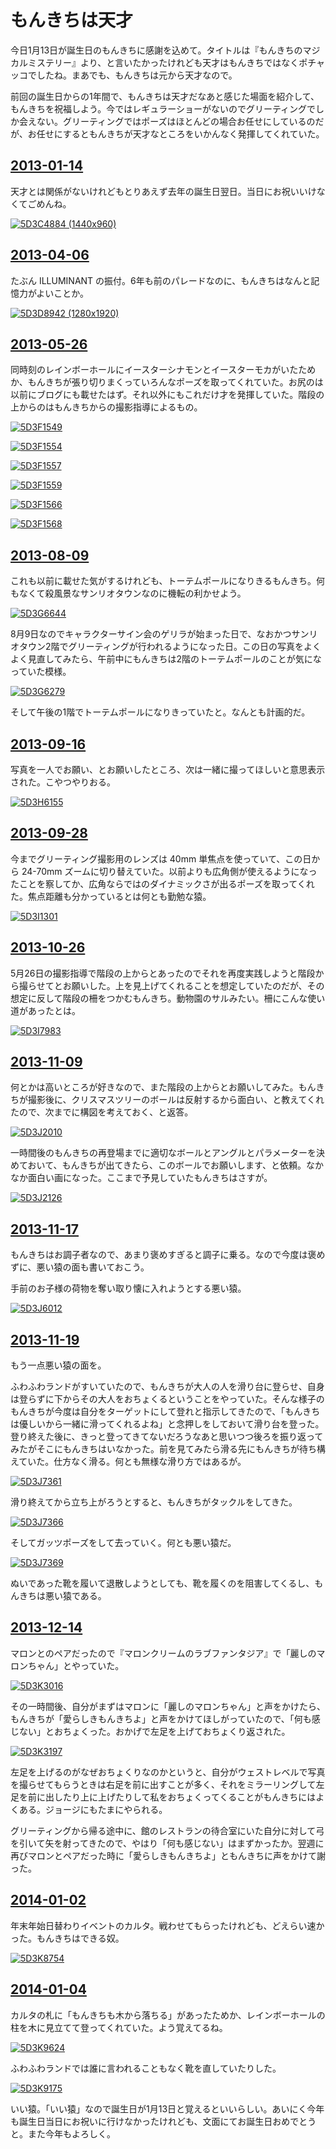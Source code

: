 ﻿もんきちは天才
==============

今日1月13日が誕生日のもんきちに感謝を込めて。タイトルは『もんきちのマジカルミステリー』より、と言いたかったけれども天才はもんきちではなくポチャッコでしたね。まあでも、もんきちは元から天才なので。

前回の誕生日からの1年間で、もんきちは天才だなあと感じた場面を紹介して、もんきちを祝福しよう。今ではレギュラーショーがないのでグリーティングでしか会えない。グリーティングではポーズはほとんどの場合お任せにしているのだが、お任せにするともんきちが天才なところをいかんなく発揮してくれていた。

## [2013-01-14](https://picasaweb.google.com/103687453618299008868/20130114SPL?noredirect=1)

天才とは関係がないけれどもとりあえず去年の誕生日翌日。当日にお祝いいけなくてごめんね。

[![5D3C4884 (1440x960)](https://lh3.googleusercontent.com/-wo1U4nQsbrQ/UPWCFX-ArvI/AAAAAAAAI2w/qlN8CeyDWu4/s500/5D3C4884%2520%25281440x960%2529.jpg)](https://picasaweb.google.com/lh/photo/VrxQuk9McZiUveOGDOc8B9MTjNZETYmyPJy0liipFm0?feat=embedwebsite)

## [2013-04-06](https://picasaweb.google.com/103687453618299008868/20130406Puroland?noredirect=1)

たぶん ILLUMINANT の振付。6年も前のパレードなのに、もんきちはなんと記憶力がよいことか。

[![5D3D8942 (1280x1920)](https://lh4.googleusercontent.com/-SxUBdsFMpU4/UWF0pXWFozI/AAAAAAAAO5M/A87mNESe0Ag/s500/5D3D8942%2520%25281280x1920%2529.jpg)](https://picasaweb.google.com/lh/photo/-WfYJYJlLP7QTu5PhdeOntMTjNZETYmyPJy0liipFm0?feat=embedwebsite)

## [2013-05-26](http://www.flickr.com/photos/ohtake_tomohiro/sets/72157633737567563/)

同時刻のレインボーホールにイースターシナモンとイースターモカがいたためか、もんきちが張り切りまくっていろんなポーズを取ってくれていた。お尻のは以前にブログにも載せたはず。それ以外にもこれだけ才を発揮していた。階段の上からのはもんきちからの撮影指導によるもの。

[![5D3F1549](http://farm8.staticflickr.com/7396/8854985460_0682881879.jpg)](http://www.flickr.com/photos/ohtake_tomohiro/8854985460/)

[![5D3F1554](http://farm3.staticflickr.com/2815/8854984560_52285a71b0.jpg)](http://www.flickr.com/photos/ohtake_tomohiro/8854984560/)

[![5D3F1557](http://farm3.staticflickr.com/2891/8854979630_30bfa406a1.jpg)](http://www.flickr.com/photos/ohtake_tomohiro/8854979630/)

[![5D3F1559](http://farm4.staticflickr.com/3819/8854978948_8a003f7166.jpg)](http://www.flickr.com/photos/ohtake_tomohiro/8854978948/)

[![5D3F1566](http://farm3.staticflickr.com/2878/8854973840_ca412c4ac2.jpg)](http://www.flickr.com/photos/ohtake_tomohiro/8854973840/)

[![5D3F1568](http://farm4.staticflickr.com/3668/8854972068_225b018dd2.jpg)](http://www.flickr.com/photos/ohtake_tomohiro/8854972068/)

## [2013-08-09](http://www.flickr.com/photos/ohtake_tomohiro/sets/72157634994740435/)

これも以前に載せた気がするけれども、トーテムポールになりきるもんきち。何もなくて殺風景なサンリオタウンなのに機転の利かせよう。

[![5D3G6644](http://farm6.staticflickr.com/5321/9474022494_da53852fbb.jpg)](http://www.flickr.com/photos/ohtake_tomohiro/9474022494/)

8月9日なのでキャラクターサイン会のゲリラが始まった日で、なおかつサンリオタウン2階でグリーティングが行われるようになった日。この日の写真をよくよく見直してみたら、午前中にもんきちは2階のトーテムポールのことが気になっていた模様。

[![5D3G6279](http://farm8.staticflickr.com/7343/9474042950_3c161c6ebe.jpg)](http://www.flickr.com/photos/ohtake_tomohiro/9474042950/)

そして午後の1階でトーテムポールになりきっていたと。なんとも計画的だ。

## [2013-09-16](http://www.flickr.com/photos/ohtake_tomohiro/sets/72157635565824731/)

写真を一人でお願い、とお願いしたところ、次は一緒に撮ってほしいと意思表示された。こやつやりおる。

[![5D3H6155](http://farm8.staticflickr.com/7358/9775248963_6d68b3dc57.jpg)](http://www.flickr.com/photos/ohtake_tomohiro/9775248963/)

## [2013-09-28](http://www.flickr.com/photos/ohtake_tomohiro/sets/72157635978286873/)

今までグリーティング撮影用のレンズは 40mm 単焦点を使っていて、この日から 24-70mm ズームに切り替えていた。以前よりも広角側が使えるようになったことを察してか、広角ならではのダイナミックさが出るポーズを取ってくれた。焦点距離も分かっているとは何とも勤勉な猿。

[![5D3I1301](http://farm3.staticflickr.com/2826/9982273354_dce1fd6815.jpg)](http://www.flickr.com/photos/ohtake_tomohiro/9982273354/)

## [2013-10-26](http://www.flickr.com/photos/ohtake_tomohiro/sets/72157636973677534/)

5月26日の撮影指導で階段の上からとあったのでそれを再度実践しようと階段から撮らせてとお願いした。上を見上げてくれることを想定していたのだが、その想定に反して階段の柵をつかむもんきち。動物園のサルみたい。柵にこんな使い道があったとは。

[![5D3I7983](http://farm4.staticflickr.com/3733/10495585524_7a8a951f48.jpg)](http://www.flickr.com/photos/ohtake_tomohiro/10495585524/)

## [2013-11-09](http://www.flickr.com/photos/ohtake_tomohiro/sets/72157637511514035/)

何とかは高いところが好きなので、また階段の上からとお願いしてみた。もんきちが撮影後に、クリスマスツリーのボールは反射するから面白い、と教えてくれたので、次までに構図を考えておく、と返答。

[![5D3J2010](http://farm4.staticflickr.com/3802/10776954933_67afacb182.jpg)](http://www.flickr.com/photos/ohtake_tomohiro/10776954933/)

一時間後のもんきちの再登場までに適切なボールとアングルとパラメーターを決めておいて、もんきちが出てきたら、このボールでお願いします、と依頼。なかなか面白い画になった。ここまで予見していたもんきちはさすが。

[![5D3J2126](http://farm8.staticflickr.com/7344/10776781294_f43dde0de7.jpg)](http://www.flickr.com/photos/ohtake_tomohiro/10776781294/)

## [2013-11-17](http://www.flickr.com/photos/ohtake_tomohiro/sets/72157637766945784/)

もんきちはお調子者なので、あまり褒めすぎると調子に乗る。なので今度は褒めずに、悪い猿の面も書いておこう。

手前のお子様の荷物を奪い取り懐に入れようとする悪い猿。

[![5D3J6012](http://farm4.staticflickr.com/3763/10906533206_46b178322b.jpg)](http://www.flickr.com/photos/ohtake_tomohiro/10906533206/)

## [2013-11-19](http://www.flickr.com/photos/ohtake_tomohiro/sets/72157637877090525/)

もう一点悪い猿の面を。

ふわふわランドがすいていたので、もんきちが大人の人を滑り台に登らせ、自身は登らずに下からその大人をおちょくるということをやっていた。そんな様子のもんきちが今度は自分をターゲットにして登れと指示してきたので、「もんきちは優しいから一緒に滑ってくれるよね」と念押しをしておいて滑り台を登った。登り終えた後に、きっと登ってきてないだろうなあと思いつつ後ろを振り返ってみたがそこにもんきちはいなかった。前を見てみたら滑る先にもんきちが待ち構えていた。仕方なく滑る。何とも無様な滑り方ではあるが。

[![5D3J7361](http://farm3.staticflickr.com/2810/10963678854_559039a93f.jpg)](http://www.flickr.com/photos/ohtake_tomohiro/10963678854/)

滑り終えてから立ち上がろうとすると、もんきちがタックルをしてきた。

[![5D3J7366](http://farm8.staticflickr.com/7329/10963504265_f583085ae6.jpg)](http://www.flickr.com/photos/ohtake_tomohiro/10963504265/)

そしてガッツポーズをして去っていく。何とも悪い猿だ。

[![5D3J7369](http://farm4.staticflickr.com/3783/10963580286_1d078e57bd.jpg)](http://www.flickr.com/photos/ohtake_tomohiro/10963580286/)

ぬいであった靴を履いて退散しようとしても、靴を履くのを阻害してくるし、もんきちは悪い猿である。

## [2013-12-14](http://www.flickr.com/photos/ohtake_tomohiro/sets/72157638682112766/)

マロンとのペアだったので『マロンクリームのラブファンタジア』で「麗しのマロンちゃん」とやっていた。

[![5D3K3016](http://farm8.staticflickr.com/7374/11377337983_aa7694217d.jpg)](http://www.flickr.com/photos/ohtake_tomohiro/11377337983/)

その一時間後、自分がまずはマロンに「麗しのマロンちゃん」と声をかけたら、もんきちが「愛らしきもんきちよ」と声をかけてほしがっていたので、「何も感じない」とおちょくった。おかげで左足を上げておちょくり返された。

[![5D3K3197](http://farm6.staticflickr.com/5477/11377192215_3f01e05ab7.jpg)](http://www.flickr.com/photos/ohtake_tomohiro/11377192215/)

左足を上げるのがなぜおちょくりなのかというと、自分がウェストレベルで写真を撮らせてもらうときは右足を前に出すことが多く、それをミラーリングして左足を前に出したり上に上げたりして私をおちょくってくることがもんきちにはよくある。ジョージにもたまにやられる。

グリーティングから帰る途中に、館のレストランの待合室にいた自分に対して弓を引いて矢を射ってきたので、やはり「何も感じない」はまずかったか。翌週に再びマロンとペアだった時に「愛らしきもんきちよ」ともんきちに声をかけて謝った。

## [2014-01-02](http://www.flickr.com/photos/ohtake_tomohiro/sets/72157639313355833/)

年末年始日替わりイベントのカルタ。戦わせてもらったけれども、どえらい速かった。もんきちはできる奴。

[![5D3K8754](http://farm8.staticflickr.com/7363/11709694915_8b84f62ba4.jpg)](http://www.flickr.com/photos/ohtake_tomohiro/11709694915/)

## [2014-01-04](http://www.flickr.com/photos/ohtake_tomohiro/sets/72157639392528083/)

カルタの札に「もんきちも木から落ちる」があったためか、レインボーホールの柱を木に見立てて登ってくれていた。よう覚えてるね。

[![5D3K9624](http://farm3.staticflickr.com/2823/11751790415_b02064e034.jpg)](http://www.flickr.com/photos/ohtake_tomohiro/11751790415/)

ふわふわランドでは誰に言われることもなく靴を直していたりした。

[![5D3K9175](http://farm4.staticflickr.com/3813/11752068013_f54c8336de.jpg)](http://www.flickr.com/photos/ohtake_tomohiro/11752068013/)

いい猿。「いい猿」なので誕生日が1月13日と覚えるといいらしい。あいにく今年も誕生日当日にお祝いに行けなかったけれども、文面にてお誕生日おめでとうと。また今年もよろしく。
